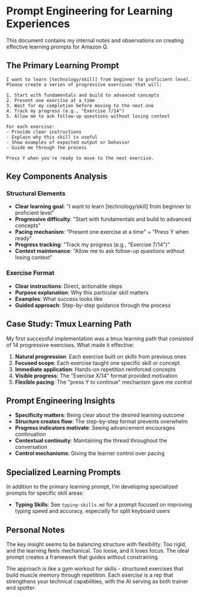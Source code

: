 # Prompt Engineering for Learning Experiences

This document contains my internal notes and observations on creating effective learning prompts for Amazon Q.

## The Primary Learning Prompt

```
I want to learn [technology/skill] from beginner to proficient level. Please create a series of progressive exercises that will:

1. Start with fundamentals and build to advanced concepts
2. Present one exercise at a time
3. Wait for my completion before moving to the next one
4. Track my progress (e.g., "Exercise 7/14")
5. Allow me to ask follow-up questions without losing context

For each exercise:
- Provide clear instructions
- Explain why this skill is useful
- Show examples of expected output or behavior
- Guide me through the process

Press Y when you're ready to move to the next exercise.
```

## Key Components Analysis

### Structural Elements

- **Clear learning goal**: "I want to learn [technology/skill] from beginner to proficient level"
- **Progressive difficulty**: "Start with fundamentals and build to advanced concepts"
- **Pacing mechanism**: "Present one exercise at a time" + "Press Y when ready"
- **Progress tracking**: "Track my progress (e.g., "Exercise 7/14")"
- **Context maintenance**: "Allow me to ask follow-up questions without losing context"

### Exercise Format

- **Clear instructions**: Direct, actionable steps
- **Purpose explanation**: Why this particular skill matters
- **Examples**: What success looks like
- **Guided approach**: Step-by-step guidance through the process

## Case Study: Tmux Learning Path

My first successful implementation was a tmux learning path that consisted of 14 progressive exercises. What made it effective:

1. **Natural progression**: Each exercise built on skills from previous ones
2. **Focused scope**: Each exercise taught one specific skill or concept
3. **Immediate application**: Hands-on repetition reinforced concepts
4. **Visible progress**: The "Exercise X/14" format provided motivation
5. **Flexible pacing**: The "press Y to continue" mechanism gave me control

## Prompt Engineering Insights

- **Specificity matters**: Being clear about the desired learning outcome
- **Structure creates flow**: The step-by-step format prevents overwhelm
- **Progress indicators motivate**: Seeing advancement encourages continuation
- **Contextual continuity**: Maintaining the thread throughout the conversation
- **Control mechanisms**: Giving the learner control over pacing

## Specialized Learning Prompts

In addition to the primary learning prompt, I'm developing specialized prompts for specific skill areas:

- **Typing Skills**: See `typing-skills.md` for a prompt focused on improving typing speed and accuracy, especially for split keyboard users

## Personal Notes

The key insight seems to be balancing structure with flexibility. Too rigid, and the learning feels mechanical. Too loose, and it loses focus. The ideal prompt creates a framework that guides without constraining.

The approach is like a gym workout for skills - structured exercises that build muscle memory through repetition. Each exercise is a rep that strengthens your technical capabilities, with the AI serving as both trainer and spotter.
